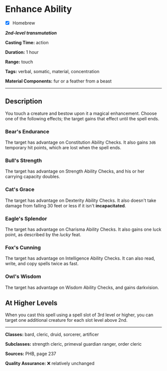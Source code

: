 # Enhance Ability

- [x] Homebrew

***2nd-level transmutation***

**Casting Time:** action

**Duration:** 1 hour

**Range:** touch

**Tags:** verbal, somatic, material, concentration

**Material Components:** fur or a feather from a beast

---

## Description
You touch a creature and bestow upon it a magical enhancement.
Choose one of the following effects; the target gains that effect until the spell ends.

### Bear's Endurance
The target has advantage on Constitution Ability Checks.
It also gains `3d6` temporary hit points, which are lost when the spell ends.

### Bull's Strength
The target has advantage on Strength Ability Checks, and his or her carrying capacity doubles.

### Cat's Grace
The target has advantage on Dexterity Ability Checks.
It also doesn't take damage from falling 30 feet or less if it isn't **incapacitated**.

### Eagle's Splendor
The target has advantage on Charisma Ability Checks.
It also gains one luck point, as described by the *lucky* feat.

### Fox's Cunning
The target has advantage on Intelligence Ability Checks.
It can also read, write, and copy spells twice as fast.

### Owl's Wisdom
The target has advantage on Wisdom Ability Checks, and gains darkvision.

## At Higher Levels
When you cast this spell using a spell slot of 3rd level or higher, you can target one additional creature for each slot level above 2nd.

---

**Classes:** bard, cleric, druid, sorcerer, artificer

**Subclasses:** strength cleric, primeval guardian ranger, order cleric

**Sources:** PHB, page 237

**Quality Assurance:** :x: relatively unchanged
